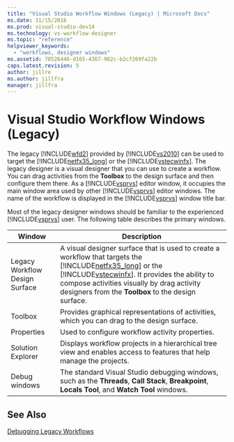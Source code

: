 ```yaml
---
title: "Visual Studio Workflow Windows (Legacy) | Microsoft Docs"
ms.date: 11/15/2016
ms.prod: visual-studio-dev14
ms.technology: vs-workflow-designer
ms.topic: "reference"
helpviewer_keywords:
  - "workflows, designer windows"
ms.assetid: 78526446-d165-4367-982c-b2cf269fa22b
caps.latest.revision: 5
author: jillre
ms.author: jillfra
manager: jillfra
---
```

# Visual Studio Workflow Windows (Legacy)
The legacy [!INCLUDE[wfd2](../includes/wfd2-md.md)] provided by [!INCLUDE[vs2010](../includes/vs2010-md.md)] can be used to target the [!INCLUDE[netfx35_long](../includes/netfx35-long-md.md)] or the [!INCLUDE[vstecwinfx](../includes/vstecwinfx-md.md)]. The legacy designer is a visual designer that you can use to create a workflow. You can drag activities from the **Toolbox** to the design surface and then configure them there. As a [!INCLUDE[vsprvs](../includes/vsprvs-md.md)] editor window, it occupies the main window area used by other [!INCLUDE[vsprvs](../includes/vsprvs-md.md)] editor windows. The name of the workflow is displayed in the [!INCLUDE[vsprvs](../includes/vsprvs-md.md)] window title bar.

 Most of the legacy designer windows should be familiar to the experienced [!INCLUDE[vsprvs](../includes/vsprvs-md.md)] user. The following table describes the primary windows.

|Window|Description|
|------------|-----------------|
|Legacy Workflow Design Surface|A visual designer surface that is used to create a workflow that targets the [!INCLUDE[netfx35_long](../includes/netfx35-long-md.md)] or the [!INCLUDE[vstecwinfx](../includes/vstecwinfx-md.md)]. It provides the ability to compose activities visually by drag activity designers from the **Toolbox** to the design surface.|
|Toolbox|Provides graphical representations of activities, which you can drag to the design surface.|
|Properties|Used to configure workflow activity properties.|
|Solution Explorer|Displays workflow projects in a hierarchical tree view and enables access to features that help manage the projects.|
|Debug windows|The standard Visual Studio debugging windows, such as the **Threads**, **Call Stack**, **Breakpoint**, **Locals Tool**, and **Watch Tool** windows.|

## See Also
 [Debugging Legacy Workflows](../workflow-designer/debugging-legacy-workflows.md)